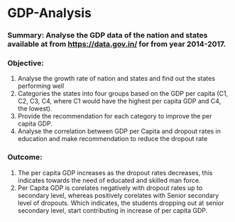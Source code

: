 # GDP-Analysis
### Summary: Analyse the GDP data of the nation and states available at from https://data.gov.in/ for from year 2014-2017.
### Objective:
1. Analyse the growth rate of nation and states and find out the states performing well
2. Categories the states into four groups based on the GDP per capita (C1, C2, C3, C4, where C1 would have the highest per capita GDP and C4, the lowest).
3. Provide the recommendation for each category to improve the per capita GDP.
4. Analyse the correlation between GDP per Capita and dropout rates in education and make recommendation to reduce the dropout rate
### Outcome:
1. The per capita GDP increases as the dropout rates decreases, this indicates towards the need of educated and skilled man force. 
2. Per Capita GDP is corelates negatively with dropout rates up to secondary level, whereas positively corelates with Senior secondary level of dropouts. Which indicates, the students dropping out at senior secondary level, start contributing in increase of per capita GDP.
